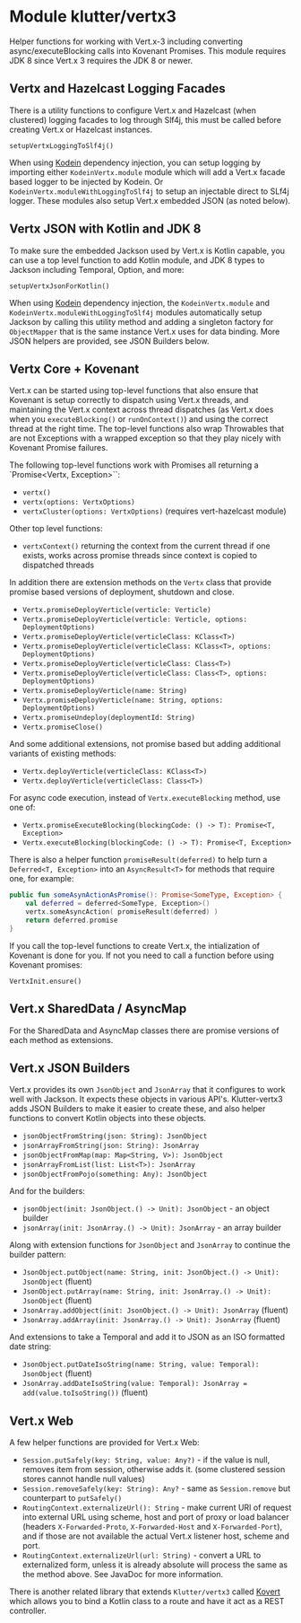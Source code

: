 # Module klutter/vertx3

Helper functions for working with Vert.x-3 including converting async/executeBlocking calls into Kovenant Promises.  This module requires JDK 8 since Vert.x 3 requires the JDK 8 or newer.

## Vertx and Hazelcast Logging Facades

There is a utility functions to configure Vert.x and Hazelcast (when clustered) logging facades to log through Slf4j, this must be called before creating Vert.x or Hazelcast instances.

```
setupVertxLoggingToSlf4j()
```

When using [Kodein](https://github.com/SalomonBrys/Kodein) dependency injection, you can setup logging by importing either `KodeinVertx.module` module which will add a Vert.x facade based
logger to be injected by Kodein.  Or `KodeinVertx.moduleWithLoggingToSlf4j` to setup an injectable direct to SLf4j logger.  These modules also setup Vert.x embedded JSON (as noted below).

## Vertx JSON with Kotlin and JDK 8

To make sure the embedded Jackson used by Vert.x is Kotlin capable, you can use a top level function to add Kotlin module, and JDK 8 types to Jackson including Temporal, Option, and more:

```
setupVertxJsonForKotlin()
```

When using [Kodein](https://github.com/SalomonBrys/Kodein) dependency injection, the `KodeinVertx.module` and `KodeinVertx.moduleWithLoggingToSlf4j` modules automatically setup
Jackson by calling this utility method and adding a singleton factory for `ObjectMapper` that is the same instance Vert.x uses for data binding.  More JSON helpers are
provided, see JSON Builders below.

## Vertx Core + Kovenant

Vert.x can be started using top-level functions that also ensure that Kovenant is setup correctly to dispatch using Vert.x threads, and maintaining the Vert.x context
across thread dispatches (as Vert.x does when you `executeBlocking()` or `runOnContext()`) and using the correct thread at the right time. The top-level functions also
wrap Throwables that are not Exceptions with a wrapped exception so that they play nicely with Kovenant Promise failures.

The following top-level functions work with Promises all returning a `Promise<Vertx, Exception>``:

* `vertx()`
* `vertx(options: VertxOptions)`
* `vertxCluster(options: VertxOptions)` (requires vert-hazelcast module)

Other top level functions:

* `vertxContext()` returning the context from the current thread if one exists, works across promise threads since context is copied to dispatched threads

In addition there are extension methods on the `Vertx` class that provide promise based versions of deployment, shutdown and close.

* `Vertx.promiseDeployVerticle(verticle: Verticle)`
* `Vertx.promiseDeployVerticle(verticle: Verticle, options: DeploymentOptions)`
* `Vertx.promiseDeployVerticle(verticleClass: KClass<T>)`
* `Vertx.promiseDeployVerticle(verticleClass: KClass<T>, options: DeploymentOptions)`
* `Vertx.promiseDeployVerticle(verticleClass: Class<T>)`
* `Vertx.promiseDeployVerticle(verticleClass: Class<T>, options: DeploymentOptions)`
* `Vertx.promiseDeployVerticle(name: String)`
* `Vertx.promiseDeployVerticle(name: String, options: DeploymentOptions)`
* `Vertx.promiseUndeploy(deploymentId: String)`
* `Vertx.promiseClose()`

And some additional extensions, not promise based but adding additional variants of existing methods:

* `Vertx.deployVerticle(verticleClass: KClass<T>)`
* `Vertx.deployVerticle(verticleClass: Class<T>)`

For async code execution, instead of `Vertx.executeBlocking` method, use one of:

* `Vertx.promiseExecuteBlocking(blockingCode: () -> T): Promise<T, Exception>`
* `Vertx.executeBlocking(blockingCode: () -> T): Promise<T, Exception>`

There is also a helper function `promiseResult(deferred)` to help turn a `Deferred<T, Exception>` into an `AsyncResult<T>` for methods that require one, for example:

```kotlin
public fun someAsynActionAsPromise(): Promise<SomeType, Exception> {
    val deferred = deferred<SomeType, Exception>()
    vertx.someAsyncAction( promiseResult(deferred) )
    return deferred.promise
}
```

If you call the top-level functions to create Vert.x, the intialization of Kovenant is done for you.  If not you need to call a function before using Kovenant promises:

```
VertxInit.ensure()
```

## Vert.x SharedData / AsyncMap

For the SharedData and AsyncMap classes there are promise versions of each method as extensions.

## Vert.x JSON Builders

Vert.x provides its own `JsonObject` and `JsonArray` that it configures to work well with Jackson.  It expects these objects in various API's.  Klutter-vertx3 adds
JSON Builders to make it easier to create these, and also helper functions to convert Kotlin objects into these objects.

* `jsonObjectFromString(json: String): JsonObject`
* `jsonArrayFromString(json: String): JsonArray`
* `jsonObjectFromMap(map: Map<String, V>): JsonObject`
* `jsonArrayFromList(list: List<T>): JsonArray`
* `jsonObjectFromPojo(something: Any): JsonObject`

And for the builders:

* `jsonObject(init: JsonObject.() -> Unit): JsonObject` - an object builder
* `jsonArray(init: JsonArray.() -> Unit): JsonArray` - an array builder

Along with extension functions for `JsonObject` and `JsonArray` to continue the builder pattern:

* `JsonObject.putObject(name: String, init: JsonObject.() -> Unit): JsonObject` (fluent)
* `JsonObject.putArray(name: String, init: JsonArray.() -> Unit): JsonObject` (fluent)
* `JsonArray.addObject(init: JsonObject.() -> Unit): JsonArray` (fluent)
* `JsonArray.addArray(init: JsonArray.() -> Unit): JsonArray` (fluent)

And extensions to take a Temporal and add it to JSON as an ISO formatted date string:

* `JsonObject.putDateIsoString(name: String, value: Temporal): JsonObject` (fluent)
* `JsonArray.addDateIsoString(value: Temporal): JsonArray = add(value.toIsoString())` (fluent)

## Vert.x Web

A few helper functions are provided for Vert.x Web:

* `Session.putSafely(key: String, value: Any?)` - if the value is null, removes item from session, otherwise adds it. (some clustered session stores cannot handle null values)
* `Session.removeSafely(key: String): Any?` - same as `Session.remove` but counterpart to `putSafely()`
* `RoutingContext.externalizeUrl(): String` - make current URI of request into external URL using scheme, host and port of proxy or load balancer (headers `X-Forwarded-Proto`, `X-Forwarded-Host` and `X-Forwarded-Port`), and if those are not available the actual Vert.x listener host, scheme and port.
* `RoutingContext.externalizeUrl(url: String)` - convert a URL to externalized form, unless it is already absolute will process the same as the method above.  See JavaDoc for more information.

There is another related library that extends `Klutter/vertx3` called [Kovert](https://github.com/kohesive/kovert) which allows you to bind a Kotlin class to a route and have it act as a REST controller.

